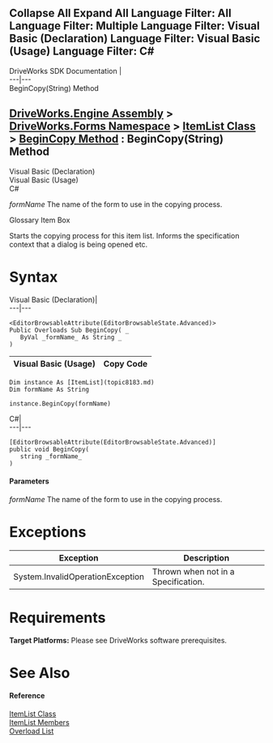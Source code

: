 Collapse All Expand All Language Filter: All  Language Filter: Multiple  Language Filter: Visual Basic (Declaration) Language Filter: Visual Basic (Usage) Language Filter: C#  
---  
DriveWorks SDK Documentation  |   
---|---  
BeginCopy(String) Method   
  
[DriveWorks.Engine Assembly](topic2156.md) > [DriveWorks.Forms Namespace](topic7266.md) > [ItemList Class](topic8183.md) > [BeginCopy Method](topic8193.md) : BeginCopy(String) Method  
---  
  
Visual Basic (Declaration)    
Visual Basic (Usage)    
C# 

_formName_
    The name of the form to use in the copying process.

Glossary Item Box

Starts the copying process for this item list. Informs the specification context that a dialog is being opened etc. 

# Syntax

Visual Basic (Declaration)|   
---|---  
      
    
    <EditorBrowsableAttribute(EditorBrowsableState.Advanced)>
    Public Overloads Sub BeginCopy( _
       ByVal _formName_ As String _
    )   
  
Visual Basic (Usage)| Copy Code  
---|---  
      
    
    Dim instance As [ItemList](topic8183.md)
    Dim formName As String
     
    instance.BeginCopy(formName)  
  
C#|   
---|---  
      
    
    [EditorBrowsableAttribute(EditorBrowsableState.Advanced)]
    public void BeginCopy( 
       string _formName_
    )  
  
#### Parameters

 _formName_
    The name of the form to use in the copying process.

# Exceptions

Exception| Description  
---|---  
System.InvalidOperationException|  Thrown when not in a Specification.   
  
# Requirements

**Target Platforms:** Please see DriveWorks software prerequisites.

# See Also

#### Reference

[ItemList Class](topic8183.md)   
[ItemList Members](topic8184.md)   
[Overload List](topic8193.md)


